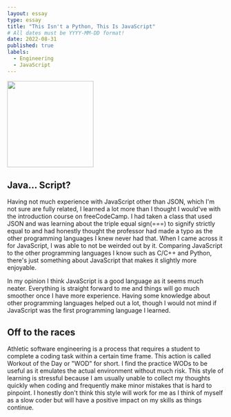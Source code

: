 ```yaml
---
layout: essay
type: essay
title: "This Isn't a Python, This Is JavaScript"
# All dates must be YYYY-MM-DD format!
date: 2022-08-31
published: true
labels:
  - Engineering
  - JavaScript
---
```


<img width="200px" class="rounded float-start pe-4" src="https://cxl.com/wp-content/uploads/2019/09/image3.png">

## Java... Script?

Having not much experience with JavaScript other than JSON, which I'm not sure are fully related, I learned a lot more than I thought I would've with the introduction course on freeCodeCamp. I had taken a class that used JSON and was learning about the triple equal sign(===) to signify strictly equal to and had honestly thought the professor had made a typo as the other programming languages I knew never had that. When I came across it for JavaScript, I was able to not be weirded out by it. Comparing JavaScript to the other programming languages I know such as C/C++ and Python, there's just something about JavaScript that makes it slightly more enjoyable.

In my opinion I think JavaScript is a good language as it seems much neater. Everything is straight forward to me and things will go much smoother once I have more experience. Having some knowledge about other programming languages helped out a lot, though I would not mind if JavaScript was the first programming language I learned.


## Off to the races

Athletic software engineering is a process that requires a student to complete a coding task within a certain time frame. This action is called Workout of the Day or "WOD" for short. I find the practice WODs to be useful as it emulates the actual environment without much risk. This style of learning is stressful because I am usually unable to collect my thoughts quickly when coding and frequently make minor mistakes that is hard to pinpoint. I honestly don't think this style will work for me as I think of myself as a slow coder but will have a positive impact on my skills as things continue.

